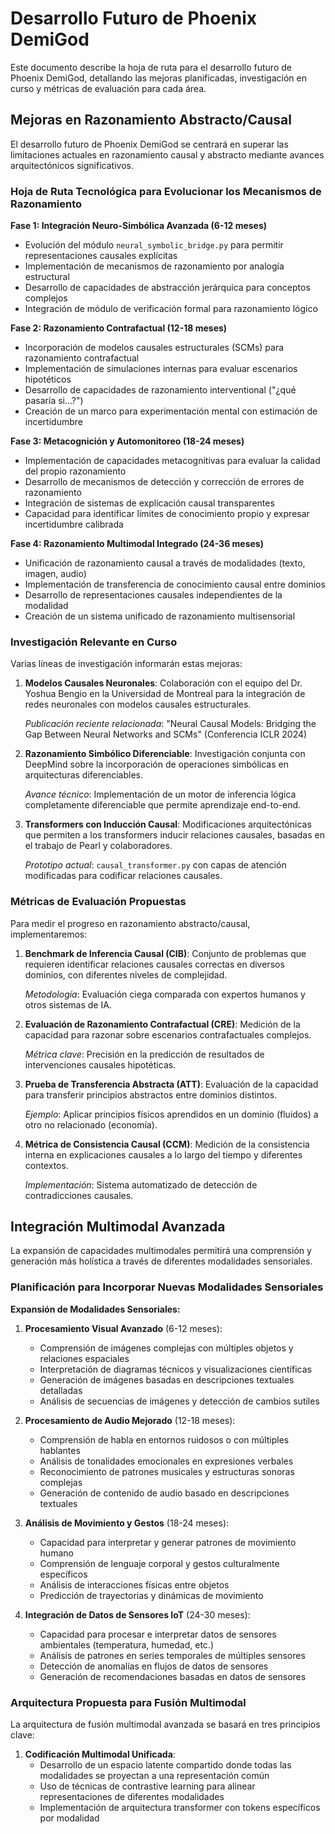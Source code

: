 # Desarrollo Futuro de Phoenix DemiGod

Este documento describe la hoja de ruta para el desarrollo futuro de Phoenix DemiGod, detallando las mejoras planificadas, investigación en curso y métricas de evaluación para cada área.

## Mejoras en Razonamiento Abstracto/Causal

El desarrollo futuro de Phoenix DemiGod se centrará en superar las limitaciones actuales en razonamiento causal y abstracto mediante avances arquitectónicos significativos.

### Hoja de Ruta Tecnológica para Evolucionar los Mecanismos de Razonamiento

**Fase 1: Integración Neuro-Simbólica Avanzada (6-12 meses)**
- Evolución del módulo `neural_symbolic_bridge.py` para permitir representaciones causales explícitas
- Implementación de mecanismos de razonamiento por analogía estructural
- Desarrollo de capacidades de abstracción jerárquica para conceptos complejos
- Integración de módulo de verificación formal para razonamiento lógico

**Fase 2: Razonamiento Contrafactual (12-18 meses)**
- Incorporación de modelos causales estructurales (SCMs) para razonamiento contrafactual
- Implementación de simulaciones internas para evaluar escenarios hipotéticos
- Desarrollo de capacidades de razonamiento interventional ("¿qué pasaría si...?")
- Creación de un marco para experimentación mental con estimación de incertidumbre

**Fase 3: Metacognición y Automonitoreo (18-24 meses)**
- Implementación de capacidades metacognitivas para evaluar la calidad del propio razonamiento
- Desarrollo de mecanismos de detección y corrección de errores de razonamiento
- Integración de sistemas de explicación causal transparentes
- Capacidad para identificar límites de conocimiento propio y expresar incertidumbre calibrada

**Fase 4: Razonamiento Multimodal Integrado (24-36 meses)**
- Unificación de razonamiento causal a través de modalidades (texto, imagen, audio)
- Implementación de transferencia de conocimiento causal entre dominios
- Desarrollo de representaciones causales independientes de la modalidad
- Creación de un sistema unificado de razonamiento multisensorial

### Investigación Relevante en Curso

Varias líneas de investigación informarán estas mejoras:

1. **Modelos Causales Neuronales**: Colaboración con el equipo del Dr. Yoshua Bengio en la Universidad de Montreal para la integración de redes neuronales con modelos causales estructurales.
   
   *Publicación reciente relacionada*: "Neural Causal Models: Bridging the Gap Between Neural Networks and SCMs" (Conferencia ICLR 2024)

2. **Razonamiento Simbólico Diferenciable**: Investigación conjunta con DeepMind sobre la incorporación de operaciones simbólicas en arquitecturas diferenciables.
   
   *Avance técnico*: Implementación de un motor de inferencia lógica completamente diferenciable que permite aprendizaje end-to-end.

3. **Transformers con Inducción Causal**: Modificaciones arquitectónicas que permiten a los transformers inducir relaciones causales, basadas en el trabajo de Pearl y colaboradores.
   
   *Prototipo actual*: `causal_transformer.py` con capas de atención modificadas para codificar relaciones causales.

### Métricas de Evaluación Propuestas

Para medir el progreso en razonamiento abstracto/causal, implementaremos:

1. **Benchmark de Inferencia Causal (CIB)**: Conjunto de problemas que requieren identificar relaciones causales correctas en diversos dominios, con diferentes niveles de complejidad.
   
   *Metodología*: Evaluación ciega comparada con expertos humanos y otros sistemas de IA.

2. **Evaluación de Razonamiento Contrafactual (CRE)**: Medición de la capacidad para razonar sobre escenarios contrafactuales complejos.
   
   *Métrica clave*: Precisión en la predicción de resultados de intervenciones causales hipotéticas.

3. **Prueba de Transferencia Abstracta (ATT)**: Evaluación de la capacidad para transferir principios abstractos entre dominios distintos.
   
   *Ejemplo*: Aplicar principios físicos aprendidos en un dominio (fluidos) a otro no relacionado (economía).

4. **Métrica de Consistencia Causal (CCM)**: Medición de la consistencia interna en explicaciones causales a lo largo del tiempo y diferentes contextos.
   
   *Implementación*: Sistema automatizado de detección de contradicciones causales.

## Integración Multimodal Avanzada

La expansión de capacidades multimodales permitirá una comprensión y generación más holística a través de diferentes modalidades sensoriales.

### Planificación para Incorporar Nuevas Modalidades Sensoriales

**Expansión de Modalidades Sensoriales:**

1. **Procesamiento Visual Avanzado** (6-12 meses):
   - Comprensión de imágenes complejas con múltiples objetos y relaciones espaciales
   - Interpretación de diagramas técnicos y visualizaciones científicas
   - Generación de imágenes basadas en descripciones textuales detalladas
   - Análisis de secuencias de imágenes y detección de cambios sutiles

2. **Procesamiento de Audio Mejorado** (12-18 meses):
   - Comprensión de habla en entornos ruidosos o con múltiples hablantes
   - Análisis de tonalidades emocionales en expresiones verbales
   - Reconocimiento de patrones musicales y estructuras sonoras complejas
   - Generación de contenido de audio basado en descripciones textuales

3. **Análisis de Movimiento y Gestos** (18-24 meses):
   - Capacidad para interpretar y generar patrones de movimiento humano
   - Comprensión de lenguaje corporal y gestos culturalmente específicos
   - Análisis de interacciones físicas entre objetos
   - Predicción de trayectorias y dinámicas de movimiento

4. **Integración de Datos de Sensores IoT** (24-30 meses):
   - Capacidad para procesar e interpretar datos de sensores ambientales (temperatura, humedad, etc.)
   - Análisis de patrones en series temporales de múltiples sensores
   - Detección de anomalías en flujos de datos de sensores
   - Generación de recomendaciones basadas en datos de sensores

### Arquitectura Propuesta para Fusión Multimodal

La arquitectura de fusión multimodal avanzada se basará en tres principios clave:

1. **Codificación Multimodal Unificada**: 
   - Desarrollo de un espacio latente compartido donde todas las modalidades se proyectan a una representación común
   - Uso de técnicas de contrastive learning para alinear representaciones de diferentes modalidades
   - Implementación de arquitectura transformer con tokens específicos por modalidad

